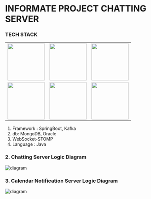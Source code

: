 # INFORMATE PROJECT CHATTING SERVER

### TECH STACK

<table>
    <tr>
        <td><img src="/src/main/resources/static/logo/springboot.jpg" width="120" height="120"></td>
        <td><img src="/src/main/resources/static/logo/kafka.jpg" width="120" height="120"></td>
        <td><img src="/src/main/resources/static/logo/java.jpg" width="120" height="120"></td>
    </tr>
    <tr>
        <td><img src="/src/main/resources/static/logo/mongodb.jpg" width="120" height="120"></td>
        <td><img src="/src/main/resources/static/logo/oracle.jpg" width="120" height="120"></td>
        <td><img src="/src/main/resources/static/logo/intelij.jpg" width="120" height="120"></td>
    </tr>
</table>

1. Framework : SpringBoot, Kafka 
2. db: MongoDB, Oracle
3. WebSocket-STOMP
4. Language : Java

### 2.  Chatting Server Logic Diagram

![diagram](./src/main/resources/static/logo/diagram.jpg)

### 3. Calendar Notification Server Logic Diagram

![diagram](./src/main/resources/static/logo/calendarNotification.jpg)


